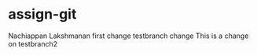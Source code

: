 # assign-git
Nachiappan Lakshmanan
first change
testbranch  change
This  is  a change on  testbranch2 